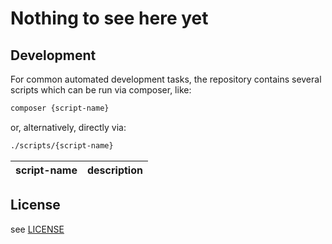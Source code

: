 # Nothing to see here yet

## Development

For common automated development tasks, the repository contains several scripts which can be run via composer, like:

```sh
composer {script-name}
```

or, alternatively, directly via:

```sh
./scripts/{script-name}
```

| script-name | description |
|-|-|

## License

see [LICENSE](./LICENSE)
